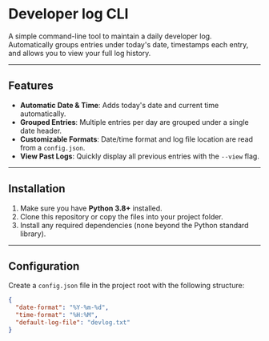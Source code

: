 # Developer log CLI

A simple command-line tool to maintain a daily developer log.  
Automatically groups entries under today's date, timestamps each entry, and allows you to view your full log history.

---

## Features

- **Automatic Date & Time**: Adds today's date and current time automatically.
- **Grouped Entries**: Multiple entries per day are grouped under a single date header.
- **Customizable Formats**: Date/time format and log file location are read from a `config.json`.
- **View Past Logs**: Quickly display all previous entries with the `--view` flag.

---

## Installation

1. Make sure you have **Python 3.8+** installed.
2. Clone this repository or copy the files into your project folder.
3. Install any required dependencies (none beyond the Python standard library).

---

## Configuration

Create a `config.json` file in the project root with the following structure:

```json
{
  "date-format": "%Y-%m-%d",
  "time-format": "%H:%M",
  "default-log-file": "devlog.txt"
}
```
